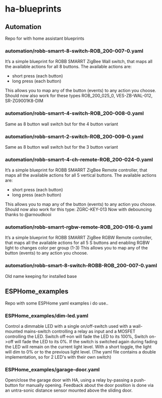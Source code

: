 # ha-blueprints

## Automation

Repo for with home assistant blueprints 

### automation/robb-smarrt-8-switch-ROB_200-007-0.yaml

It’s a simple blueprint for ROBB SMARRT ZigBee Wall switch, that  maps all the available actions for all 8 buttons.
The available actions are:

- short press (each button)
- long press (each button)

This allows you to map any of the button (events) to any action you choose.
Should now also work for these types ROB_200_025_0, VES-ZB-WAL-012, SR-ZG9001K8-DIM

### automation/robb-smarrt-4-switch-ROB_200-008-0.yaml

Same as 8 button wall switch but for the 4 button variant

### automation/robb-smarrt-2-switch-ROB_200-009-0.yaml

Same as 8 button wall switch but for the 3 button variant

### automation/robb-smarrt-4-ch-remote-ROB_200-024-0.yaml

It’s a simple blueprint for ROBB SMARRT ZigBee Remote controller, that  maps all the available actions for all 5 vertical buttons.
The available actions are:

- short press (each button)
- long press (each button)

This allows you to map any of the button (events) to any action you choose.
Should now also work for this type: ZGRC-KEY-013
Now with debouncing thanks to @arnoudkooi

### automation/robb-smarrt-rgbw-remote-ROB_200-016-0.yaml

It’s a simple blueprint for ROBB SMARRT ZigBee RGBW Remote controller, that maps all the available actions for all 5 S buttons and enabling RGBW light to changes color per group (1-3)
This allows you to map any of the button (events) to any action you choose.


### automation/robb-smart-8-switch-ROBB-ROB_200-007-0.yaml
Old name keeping for installed base

## ESPHome_examples 

Repo with some ESPHome yaml examples i do use.. 

### ESPHome_examples/dim-led.yaml

Control a dimmable LED with a single on/off-switch used with a wall-mounted mains-switch controlling a relay as input and a MOSFET controlling the LED.
Switch off->on will fade the LED to its 100%, Switch on->off will fade the LED to its 0%.
If the switch is switched again during fading the LED will remain on the current  light level. With a short toggle, the light will dim to 0% or to the previous light level. (The yaml file contains a double implementation, so for 2 LED's with their own switch)      

### ESPHome_examples/garage-door.yaml

Open/close the garage door with HA, using a relay by-passing a push-button for manually opening. Feedback about the door position is done via an untra-sonic distance sensor mounted above the sliding door. 


